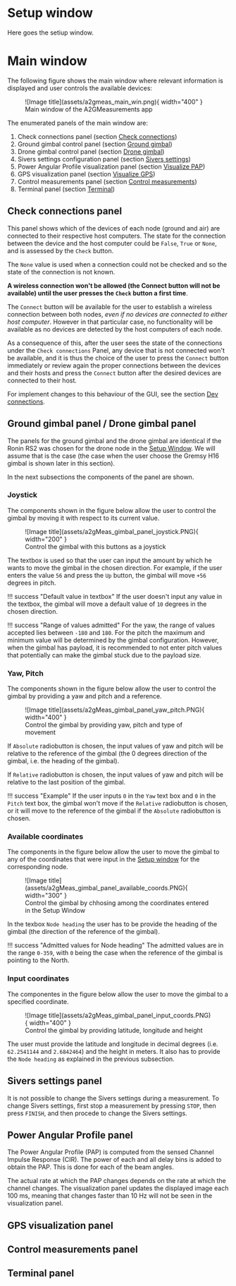 # Setup window
Here goes the setiup window.

# Main window

The following figure shows the main window where relevant information is displayed and user controls the available devices:

<figure markdown="span">
  ![Image title](assets/a2gmeas_main_win.png){ width="400" }
  <figcaption>Main window of the A2GMeasurements app</figcaption>
</figure>

The enumerated panels of the main window are:

1. Check connections panel (section [Check connections](PanelsGUI.md#check-connections-panel))
2. Ground gimbal control panel (section [Ground gimbal](PanelsGUI.md#ground-gimbal-panel))
3. Drone gimbal control panel (section [Drone gimbal](PanelsGUI.md#drone-gimbal-panel))
4. Sivers settings configuration panel (section [Sivers settings](PanelsGUI.md#sivers-settings-panel))
5. Power Angular Profile visualization panel (section [Visualize PAP](PanelsGUI.md#power-angular-profile-panel))
6. GPS visualization panel (section [Visualize GPS](PanelsGUI.md#gps-visualization-panel))
7. Control measurements panel (section [Control measurements](PanelsGUI.md#control-measurements-panel))
8. Terminal panel (section [Terminal](PanelsGUI.md#terminal-panel))

## Check connections panel

This panel shows which of the devices of each node (ground and air) are connected to their respective host computers. The state for the connection between the device and the host computer could be ``False``, ``True`` or ``None``, and is assessed by the ``Check`` button. 

The ``None`` value is used when a connection could not be checked and so the state of the connection is not known. 

**A wireless connection won't be allowed (the Connect button will not be available) until the user presses the ``Check`` button a first time**.

The ``Connect`` button will be available for the user to establish a wireless connection between both nodes, *even if no devices are connected to either host computer*. However in that particular case, no functionality will be available as no devices are detected by the host computers of each node. 

As a consequence of this, after the user sees the state of the connections under the ``Check connections`` Panel, any device that is not connected won't be available, and it is thus the choice of the user to press the ``Connect`` button immediately or review again the proper connections between the devices and their hosts and press the ``Connect`` button after the desired devices are connected to their host.

For implement changes to this behaviour of the GUI, see the section [Dev connections](InfoDevelopers.md#connections-handling).

## Ground gimbal panel / Drone gimbal panel

The panels for the ground gimbal and the drone gimbal are identical if the Ronin RS2 was chosen for the drone node in the [Setup Window](PanelsGUI.md#setup-window). We will assume that is the case (the case when the user choose the Gremsy H16 gimbal is shown later in this section).

In the next subsections the components of the panel are shown.

### Joystick

The components shown in the figure below allow the user to control the gimbal by moving it with respect to its current value. 

<figure markdown="span">
  ![Image title](assets/a2gMeas_gimbal_panel_joystick.PNG){ width="200" }
  <figcaption>Control the gimbal with this buttons as a joystick</figcaption>
</figure>

The textbox is used so that the user can input the amount by which he wants to move the gimbal in the chosen direction. For example, if the user enters the value `56` and press the `Up` button, the gimbal will move `+56` degrees in pitch.

!!! success "Default value in textbox"
    If the user doesn't input any value in the textbox, the gimbal will move a default value of `10` degrees in the chosen direction.

!!! success "Range of values admitted"
    For the yaw, the range of values accepted lies between `-180` and `180`. For the pitch the maximum and minimum value will be determined by the gimbal configuration. However, when the gimbal has payload, it is recommended to not enter pitch values that potentially can make the gimbal stuck due to the payload size.

### Yaw, Pitch

The components shown in the figure below allow the user to control the gimbal by providing a yaw and pitch and a reference. 

<figure markdown="span">
  ![Image title](assets/a2gMeas_gimbal_panel_yaw_pitch.PNG){ width="400" }
  <figcaption>Control the gimbal by providing yaw, pitch and type of movement</figcaption>
</figure>

If `Absolute` radiobutton is chosen, the input values of yaw and pitch will be relative to the reference of the gimbal (the 0 degrees direction of the gimbal, i.e. the heading of the gimbal).

If `Relative` radiobutton is chosen, the input values of yaw and pitch will be relative to the last position of the gimbal.

!!! success "Example"
    If the user inputs `0` in the `Yaw` text box and `0` in the `Pitch` text box, the gimbal won't move if the `Relative` radiobutton is chosen, or it will move to the reference of the gimbal if the `Absolute` radiobutton is chosen.

### Available coordinates

The components in the figure below allow the user to move the gimbal to any of the coordinates that were input in the [Setup window](PanelsGUI.md#setup-window) for the corresponding node.

<figure markdown="span">
  ![Image title](assets/a2gMeas_gimbal_panel_available_coords.PNG){ width="300" }
  <figcaption>Control the gimbal by chhosing among the coordinates entered in the Setup Window</figcaption>
</figure>

In the texbox `Node heading` the user has to be provide the heading of the gimbal (the direction of the reference of the gimbal). 

!!! success "Admitted values for Node heading"
    The admitted values are in the range `0-359`, with `0` being the case when the reference of the gimbal is pointing to the North.

### Input coordinates

The componentes in the figure below allow the user to move the gimbal to a specified coordinate.

<figure markdown="span">
  ![Image title](assets/a2gMeas_gimbal_panel_input_coords.PNG){ width="400" }
  <figcaption>Control the gimbal by providing latitude, longitude and height</figcaption>
</figure>

The user must provide the latitude and longitude in decimal degrees (i.e. `62.2541144` and `2.6842464`) and the height in meters. It also has to provide the `Node heading` as explained in the previous subsection.

## Sivers settings panel

It is not possible to change the Sivers settings during a measurement. To change Sivers settings, first stop a measurement by pressing ``STOP``, then press ``FINISH``, and then procede to change the Sivers settings.

## Power Angular Profile panel

The Power Angular Profile (PAP) is computed from the sensed Channel Impulse Response (CIR). The power of each and all delay bins is added to obtain the PAP. This is done for each of the beam angles.

The actual rate at which the PAP changes depends on the rate at which the channel changes. The visualization panel updates the displayed image each 100 ms, meaning that changes faster than 10 Hz will not be seen in the visualization panel.


## GPS visualization panel

## Control measurements panel

## Terminal panel